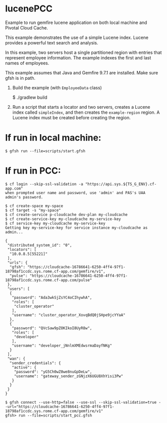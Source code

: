<!--
Licensed to the Apache Software Foundation (ASF) under one or more
contributor license agreements.  See the NOTICE file distributed with
this work for additional information regarding copyright ownership.
The ASF licenses this file to You under the Apache License, Version 2.0
(the "License"); you may not use this file except in compliance with
the License.  You may obtain a copy of the License at

     http://www.apache.org/licenses/LICENSE-2.0

Unless required by applicable law or agreed to in writing, software
distributed under the License is distributed on an "AS IS" BASIS,
WITHOUT WARRANTIES OR CONDITIONS OF ANY KIND, either express or implied.
See the License for the specific language governing permissions and
limitations under the License.
-->

# lucenePCC
Example to run gemfire lucene application on both local machine and Pivotal Cloud Cache. 

This example demonstrates the use of a simple Lucene index. Lucene provides
a powerful text search and analysis.

In this example, two servers host a single partitioned region with entries
that represent employee information. The example indexes the first and last
names of employees.

This example assumes that Java and Gemfire 9.7.1 are installed. Make sure gfsh is in 
path.

1. Build the example (with `EmployeeData` class)

    $ ./gradlew build

2. Run a script that starts a locator and two servers, creates a Lucene index
called ```simpleIndex```, and then creates the ```example-region``` region.
A Lucene index must be created before creating the region.

# If run in local machine:
    $ gfsh run --file=scripts/start.gfsh

# If run in PCC:
    $ cf login --skip-ssl-validation -a "https://api.sys.${TS_G_ENV}.cf-app.com"
    when prompted user name and password, use 'admin' and PAS's UAA admin's password.
    
    $ cf create-space my-space
    $ cf target -s "my-space"
    $ cf create-service p-cloudcache dev-plan my-cloudcache
    $ cf create-service-key my-cloudcache my-service-key
    $ cf service-key my-cloudcache my-service-key
    Getting key my-service-key for service instance my-cloudcache as admin...

    {
     "distributed_system_id": "0",
     "locators": [
      "10.0.8.5[55221]"
     ],
     "urls": {
      "gfsh": "https://cloudcache-16786641-6250-4ff4-97f1-18798af1ccdc.sys.rome.cf-app.com/gemfire/v1",
      "pulse": "https://cloudcache-16786641-6250-4ff4-97f1-18798af1ccdc.sys.rome.cf-app.com/pulse"
     },
     "users": [
      {
       "password": "Ada3wkSjZsYC4oCIhywhA",
       "roles": [
        "cluster_operator"
       ],
       "username": "cluster_operator_XovqBdQ0jSHpe9jcYYaA"
      },
      {
       "password": "QVcSaw9pZOKIkoI8UyR8w",
       "roles": [
        "developer"
       ],
       "username": "developer_jNnlmXMEdwsrmaDayfNKg"
      }
     ],
     "wan": {
      "sender_credentials": {
       "active": {
        "password": "yG5Ch0wZ0we8nuGpDeLw",
        "username": "gateway_sender_zGNjzX6UGU8XhYisi3Pw"
       }
      }
     }
    }

    $ gfsh connect --use-http=false --use-ssl --skip-ssl-validation=true --url="https://cloudcache-16786641-6250-4ff4-97f1-18798af1ccdc.sys.rome.cf-app.com/gemfire/v1"
    gfsh> run --file=scripts/start_pcc.gfsh
    
